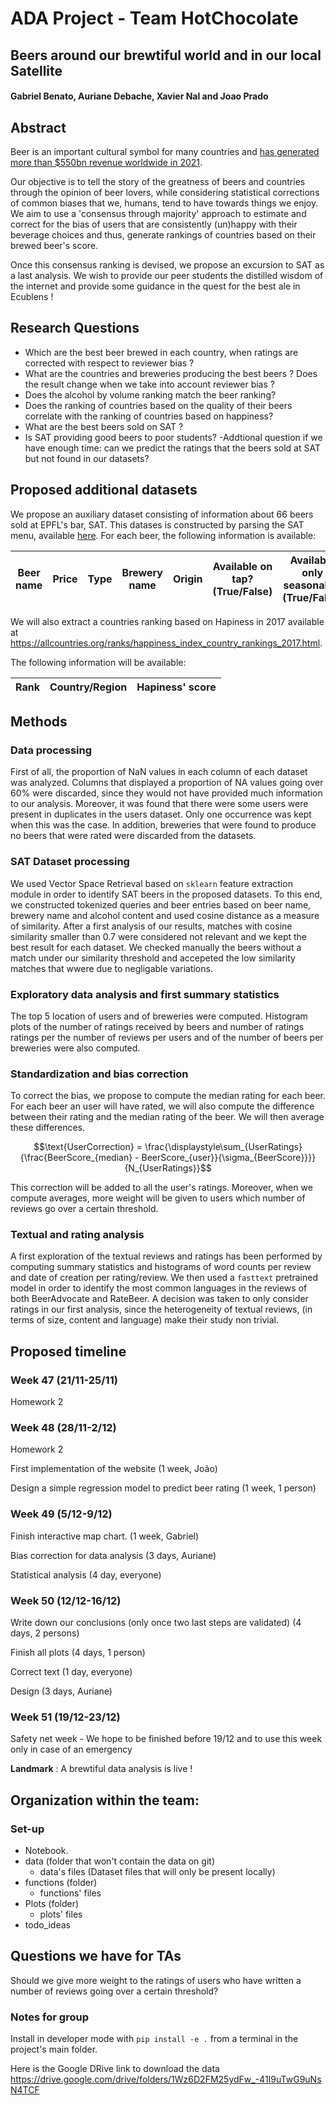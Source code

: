 # ADA Project - Team HotChocolate
## Beers around our brewtiful world and in our local Satellite 
#### Gabriel Benato, Auriane Debache, Xavier Nal and Joao Prado

## Abstract 

Beer is an important cultural symbol for many countries and [has generated more than $550bn revenue worldwide in 2021](https://www.statista.com/outlook/cmo/alcoholic-drinks/beer/worldwide#revenue).

Our objective is to tell the story of the greatness of beers and countries through the opinion of beer lovers, while considering statistical corrections of common biases that we, humans, tend to have towards things we enjoy. We aim to use a 'consensus through majority' approach to estimate and correct for the bias of users that are consistently (un)happy with their beverage choices and thus, generate rankings of countries based on their brewed beer's score.

Once this consensus ranking is devised, we propose an excursion to SAT as a last analysis. We wish to provide our peer students the distilled wisdom of the internet and provide some guidance in the quest for the best ale in Ecublens !

## Research Questions
- Which are the best beer brewed in each country, when ratings are corrected with respect to reviewer bias ?
- What are the countries and breweries producing the best beers ? Does the result change when we take into account reviewer bias ?
- Does the alcohol by volume ranking match the beer ranking?
- Does the ranking of countries based on the quality of their beers correlate with the ranking of countries based on happiness?
- What are the best beers sold on SAT ? 
- Is SAT providing good beers to poor students? 
-Addtional question if we have enough time: can we predict the ratings that the beers sold at SAT but not found in our datasets?
  
## Proposed additional datasets

We propose an auxiliary dataset consisting of information about 66 beers sold at EPFL's bar, SAT. This datases is constructed by parsing the SAT menu, available [here](https://satellite.bar/bar/). For each beer, the following information is available: 

| Beer name | Price | Type | Brewery name | Origin | Available on tap? (True/False) | Available only seasonally? (True/False) | ABV | Serving volume |
|-----------|-------|------|--------------|--------|------------------|---------------------------|-----|----------------|

We will also extract a countries ranking based on Hapiness in 2017 available at https://allcountries.org/ranks/happiness_index_country_rankings_2017.html.

The following information will be available:

| Rank | Country/Region | Hapiness' score |
|------|----------------|-----------------|

## Methods

### Data processing

First of all, the proportion of NaN values in each column of each dataset was analyzed. Columns that displayed a proportion of NA values going over 60% were discarded, since they would not have provided much information to our analysis. Moreover, it was found that there were some users were present in duplicates in the users dataset. Only one occurrence was kept when this was the case. In addition, breweries that were found to produce no beers that were rated were discarded from the datasets.  

### SAT Dataset processing

We used Vector Space Retrieval based on ```sklearn``` feature extraction module in order to identify SAT beers in the proposed datasets. To this end, we constructed tokenized queries and beer entries based on beer name, brewery name and alcohol content and used cosine distance as a measure of similarity. After a first analysis of our results, matches with cosine similarity smaller than 0.7 were considered not relevant and we kept the best result for each dataset. We checked manually the beers without a match under our similarity threshold and accepeted the low similarity matches that wwere due to negligable variations.

### Exploratory data analysis and first summary statistics

The top 5 location of users and of breweries were computed.
Histogram plots of the number of ratings received by beers and number of ratings ratings per the number of reviews per users and of the number of beers per breweries were also computed.

### Standardization and bias correction


To correct the bias, we propose to compute the median rating  for each beer. For each beer an user will have rated, we will also compute the difference between their rating and the median rating of the beer. We will then average these differences.

$$\text{UserCorrection} = \frac{\displaystyle\sum_{UserRatings}{\frac{BeerScore_{median} - BeerScore_{user}}{\sigma_{BeerScore}}}}{N_{UserRatings}}$$

This correction will be added to all the user's ratings. Moreover, when we compute averages, more weight will be given to users which number of reviews go over a certain threshold. 

### Textual and rating analysis

A first exploration of the textual reviews and ratings has been performed by computing summary statistics and histograms of word counts per review and date of creation per rating/review. We then used a ```fasttext``` pretrained model in order to identify the most common languages in the reviews of both BeerAdvocate and RateBeer. A decision was taken to only consider ratings in our first analysis, since the heterogeneity of textual reviews, (in terms of size, content and language) make their study non trivial. 

## Proposed timeline

### Week 47 (21/11-25/11)
Homework 2
### Week 48 (28/11-2/12)
Homework 2

First implementation of the website (1 week, João)

Design a simple regression model to predict beer rating (1 week, 1 person)
### Week 49 (5/12-9/12)


Finish interactive map chart. (1 week, Gabriel)

Bias correction for data analysis (3 days, Auriane)

Statistical analysis (4 day, everyone)


### Week 50 (12/12-16/12)

Write down our conclusions (only once two last steps are validated) (4 days, 2 persons) 

Finish all plots (4 days, 1 person)

Correct text (1 day, everyone)

Design (3 days, Auriane)

### Week 51 (19/12-23/12)
Safety net week - We hope to be finished before 19/12 and to use this week only in case of an emergency

__Landmark__ : A brewtiful data analysis is live !

## Organization within the team:

### Set-up

- Notebook.
- data (folder that won't contain the data on git)
  - data's files (Dataset files that will only be present locally)
- functions (folder)
  - functions' files
- Plots (folder)
  - plots' files
- todo_ideas
  
## Questions we have for TAs

Should we give more weight to the ratings of users who have written a number of reviews going over a certain threshold?

### Notes for group
Install in developer mode with `pip install -e .` from a terminal in the project's main folder.

Here is the Google DRive link to download the data 
https://drive.google.com/drive/folders/1Wz6D2FM25ydFw_-41I9uTwG9uNsN4TCF
